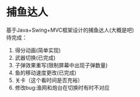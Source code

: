 # 捕鱼达人
基于Java+Swing+MVC框架设计的捕鱼达人(大概是吧)<br>
待完成：<br>
1. 得分动画(简单实现)
2. 武器切换(已完成)
3. 子弹效果重写(限制屏幕中出现子弹数量)
4. 鱼的移动速度更改(已完成)
5. 关卡（这个看时间是否充裕）
6. 修改bug:渔网和炮台在切换时有时不对应